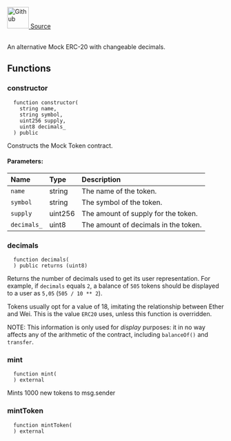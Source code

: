 <a href="https://github.com/solace-fi/solace-core/blob/main/contracts/mocks/MockERC20Decimals.sol"><img src="/img/github.svg" alt="Github" width="50px"/> Source</a><br/><br/>

An alternative Mock ERC-20 with changeable decimals.


## Functions
### constructor
```solidity
  function constructor(
    string name,
    string symbol,
    uint256 supply,
    uint8 decimals_
  ) public
```
Constructs the Mock Token contract.


#### Parameters:
| Name | Type | Description                                                          |
| :--- | :--- | :------------------------------------------------------------------- |
| `name` | string | The name of the token. |
| `symbol` | string | The symbol of the token. |
| `supply` | uint256 | The amount of supply for the token. |
| `decimals_` | uint8 | The amount of decimals in the token. |

### decimals
```solidity
  function decimals(
  ) public returns (uint8)
```
Returns the number of decimals used to get its user representation.
For example, if `decimals` equals `2`, a balance of `505` tokens should
be displayed to a user as `5,05` (`505 / 10 ** 2`).

Tokens usually opt for a value of 18, imitating the relationship between
Ether and Wei. This is the value `ERC20` uses, unless this function is
overridden.

NOTE: This information is only used for _display_ purposes: it in
no way affects any of the arithmetic of the contract, including
`balanceOf()` and `transfer`.



### mint
```solidity
  function mint(
  ) external
```
Mints 1000 new tokens to msg.sender



### mintToken
```solidity
  function mintToken(
  ) external
```






